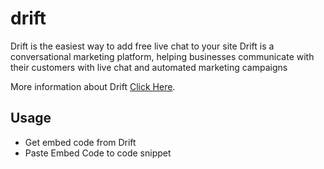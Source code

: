 # drift

Drift is the easiest way to add free live chat to your site Drift is a conversational marketing platform, helping businesses communicate with their customers with live chat and automated marketing campaigns

More information about Drift [Click Here](https://www.drift.com/).

## Usage
- Get embed code from Drift
- Paste Embed Code to code snippet
